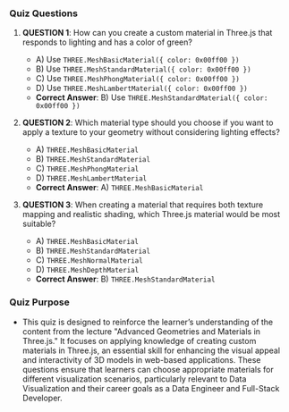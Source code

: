 ### Quiz Questions ###

1. **QUESTION 1**: How can you create a custom material in Three.js that responds to lighting and has a color of green?
   - A) Use `THREE.MeshBasicMaterial({ color: 0x00ff00 })`
   - B) Use `THREE.MeshStandardMaterial({ color: 0x00ff00 })`
   - C) Use `THREE.MeshPhongMaterial({ color: 0x00ff00 })`
   - D) Use `THREE.MeshLambertMaterial({ color: 0x00ff00 })`
   - **Correct Answer**: B) Use `THREE.MeshStandardMaterial({ color: 0x00ff00 })`

2. **QUESTION 2**: Which material type should you choose if you want to apply a texture to your geometry without considering lighting effects?
   - A) `THREE.MeshBasicMaterial`
   - B) `THREE.MeshStandardMaterial`
   - C) `THREE.MeshPhongMaterial`
   - D) `THREE.MeshLambertMaterial`
   - **Correct Answer**: A) `THREE.MeshBasicMaterial`

3. **QUESTION 3**: When creating a material that requires both texture mapping and realistic shading, which Three.js material would be most suitable?
   - A) `THREE.MeshBasicMaterial`
   - B) `THREE.MeshStandardMaterial`
   - C) `THREE.MeshNormalMaterial`
   - D) `THREE.MeshDepthMaterial`
   - **Correct Answer**: B) `THREE.MeshStandardMaterial`

### Quiz Purpose ###
- This quiz is designed to reinforce the learner’s understanding of the content from the lecture "Advanced Geometries and Materials in Three.js." It focuses on applying knowledge of creating custom materials in Three.js, an essential skill for enhancing the visual appeal and interactivity of 3D models in web-based applications. These questions ensure that learners can choose appropriate materials for different visualization scenarios, particularly relevant to Data Visualization and their career goals as a Data Engineer and Full-Stack Developer.